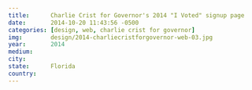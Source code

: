 ```yaml
---
title:  	Charlie Crist for Governor's 2014 "I Voted" signup page
date:   	2014-10-20 11:43:56 -0500
categories: [design, web, charlie crist for governor]
img:		design/2014-charliecristforgovernor-web-03.jpg
year:		2014
medium:
city:
state:		Florida
country:
---
```

